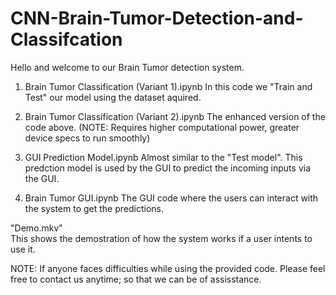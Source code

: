 # CNN-Brain-Tumor-Detection-and-Classifcation

Hello and welcome to our Brain Tumor detection system.

1) Brain Tumor Classification (Variant 1).ipynb
	In this code we "Train and Test" our model using the dataset aquired.

2) Brain Tumor Classification (Variant 2).ipynb
	The enhanced version of the code above. (NOTE: Requires higher computational power, greater device specs to run smoothly)

3) GUI Prediction Model.ipynb
	Almost similar to the "Test model". This predction model is used by the GUI to predict the incoming inputs via the GUI.

4) Brain Tumor GUI.ipynb
	The GUI code where the users can interact with the system to get the predictions.

"Demo.mkv"  
This shows the demostration of how the system works if a user intents to use it.


NOTE: If anyone faces difficulties while using the provided code. Please feel free to contact us anytime; so that we can be of assisstance.
